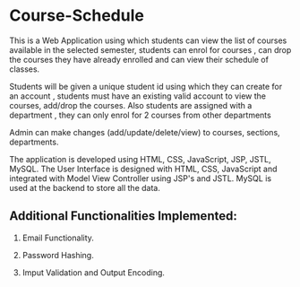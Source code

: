 # Course-Schedule

This is a Web Application using which students can view the list of courses available in the selected semester,
students can enrol for courses , can drop the courses they have already enrolled and can view their schedule of classes.

Students will be given a unique student id using which they can create for an account , students must have an existing valid account
to view the courses, add/drop the courses. Also students are assigned with a department , they can only enrol for 2 courses from other 
departments 

Admin can make changes (add/update/delete/view) to courses, sections, departments.

The application is developed using HTML, CSS, JavaScript, JSP, JSTL, MySQL. The User Interface is designed with HTML, CSS, JavaScript and integrated with Model View Controller using JSP's and JSTL. MySQL is used at the backend to store all the data.

## Additional Functionalities Implemented:

1. Email Functionality.

2. Password Hashing.

3. Imput Validation and Output Encoding.
